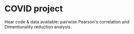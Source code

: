 # COVID project
Hear code & data available: pairwise Pearson's correlation and Dimentionality reduction analysis.
